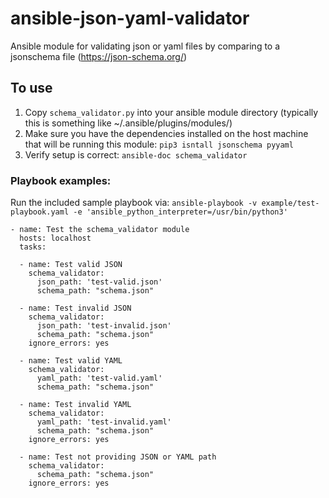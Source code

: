 # ansible-json-yaml-validator
Ansible module for validating json or yaml files by comparing to a jsonschema file (https://json-schema.org/)

## To use

1. Copy `schema_validator.py` into your ansible module directory (typically this is something like ~/.ansible/plugins/modules/)
2. Make sure you have the dependencies installed on the host machine that will be running this module: `pip3 isntall jsonschema pyyaml`
3. Verify setup is correct: `ansible-doc schema_validator`

### Playbook examples:

Run the included sample playbook via: `ansible-playbook -v example/test-playbook.yaml -e 'ansible_python_interpreter=/usr/bin/python3'`

```
- name: Test the schema_validator module
  hosts: localhost
  tasks:

  - name: Test valid JSON
    schema_validator:
      json_path: 'test-valid.json'
      schema_path: "schema.json"

  - name: Test invalid JSON
    schema_validator:
      json_path: 'test-invalid.json'
      schema_path: "schema.json"
    ignore_errors: yes

  - name: Test valid YAML
    schema_validator:
      yaml_path: 'test-valid.yaml'
      schema_path: "schema.json"

  - name: Test invalid YAML
    schema_validator:
      yaml_path: 'test-invalid.yaml'
      schema_path: "schema.json"
    ignore_errors: yes

  - name: Test not providing JSON or YAML path
    schema_validator:
      schema_path: "schema.json"
    ignore_errors: yes
```
